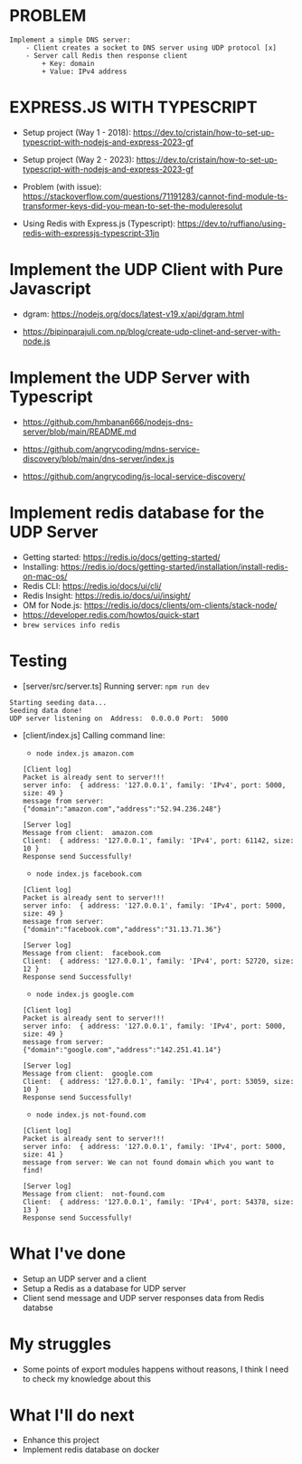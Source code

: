 # PROBLEM
```
Implement a simple DNS server:
    - Client creates a socket to DNS server using UDP protocol [x]
    - Server call Redis then response client
        + Key: domain
        + Value: IPv4 address
```

# EXPRESS.JS WITH TYPESCRIPT

- Setup project (Way 1 - 2018): https://dev.to/cristain/how-to-set-up-typescript-with-nodejs-and-express-2023-gf

- Setup project (Way 2 - 2023): https://dev.to/cristain/how-to-set-up-typescript-with-nodejs-and-express-2023-gf


- Problem (with issue): https://stackoverflow.com/questions/71191283/cannot-find-module-ts-transformer-keys-did-you-mean-to-set-the-moduleresolut

- Using Redis with Express.js (Typescript): https://dev.to/ruffiano/using-redis-with-expressjs-typescript-31jn

# Implement the UDP Client with Pure Javascript
- dgram: https://nodejs.org/docs/latest-v19.x/api/dgram.html

- https://bipinparajuli.com.np/blog/create-udp-clinet-and-server-with-node.js

# Implement the UDP Server with Typescript

- https://github.com/hmbanan666/nodejs-dns-server/blob/main/README.md

- https://github.com/angrycoding/mdns-service-discovery/blob/main/dns-server/index.js

- https://github.com/angrycoding/js-local-service-discovery/

# Implement redis database for the UDP Server
- Getting started: https://redis.io/docs/getting-started/
- Installing: https://redis.io/docs/getting-started/installation/install-redis-on-mac-os/
- Redis CLI: https://redis.io/docs/ui/cli/
- Redis Insight: https://redis.io/docs/ui/insight/
- OM for Node.js: https://redis.io/docs/clients/om-clients/stack-node/
- https://developer.redis.com/howtos/quick-start
- `brew services info redis`

# Testing
- [server/src/server.ts] Running server: `npm run dev`
```
Starting seeding data...
Seeding data done!
UDP server listening on  Address:  0.0.0.0 Port:  5000

```

- [client/index.js] Calling command line:
    + `node index.js amazon.com`
    ```
    [Client log]
    Packet is already sent to server!!!
    server info:  { address: '127.0.0.1', family: 'IPv4', port: 5000, size: 49 }
    message from server:  {"domain":"amazon.com","address":"52.94.236.248"}

    [Server log]
    Message from client:  amazon.com
    Client:  { address: '127.0.0.1', family: 'IPv4', port: 61142, size: 10 }
    Response send Successfully!
    ```

    + `node index.js facebook.com`
    ```
    [Client log]
    Packet is already sent to server!!!
    server info:  { address: '127.0.0.1', family: 'IPv4', port: 5000, size: 49 }
    message from server:  {"domain":"facebook.com","address":"31.13.71.36"}

    [Server log]
    Message from client:  facebook.com
    Client:  { address: '127.0.0.1', family: 'IPv4', port: 52720, size: 12 }
    Response send Successfully!
    ```

    + `node index.js google.com`
    ```
    [Client log]
    Packet is already sent to server!!!
    server info:  { address: '127.0.0.1', family: 'IPv4', port: 5000, size: 49 }
    message from server:  {"domain":"google.com","address":"142.251.41.14"}

    [Server log]
    Message from client:  google.com
    Client:  { address: '127.0.0.1', family: 'IPv4', port: 53059, size: 10 }
    Response send Successfully!
    ```

    + `node index.js not-found.com`
    ```
    [Client log]
    Packet is already sent to server!!!
    server info:  { address: '127.0.0.1', family: 'IPv4', port: 5000, size: 41 }
    message from server: We can not found domain which you want to find!

    [Server log]
    Message from client:  not-found.com
    Client:  { address: '127.0.0.1', family: 'IPv4', port: 54378, size: 13 }
    Response send Successfully!
    ```

# What I've done
- Setup an UDP server and a client
- Setup a Redis as a database for UDP server
- Client send message and UDP server responses data from Redis databse

# My struggles
- Some points of export modules happens without reasons, I think I need to check my knowledge about this

# What I'll do next
- Enhance this project
- Implement redis database on docker